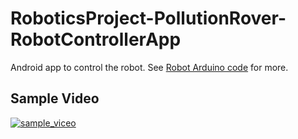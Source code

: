 # RoboticsProject-PollutionRover-RobotControllerApp
Android app to control the robot.
See [Robot Arduino code](https://github.com/jaideepheer/RoboticsProject-PollutionRover-ArduinoRobotCore) for more.

## Sample Video
[![sample_viceo](http://img.youtube.com/vi/u6vPOcLRGAY/0.jpg)](http://www.youtube.com/watch?v=u6vPOcLRGAY)
